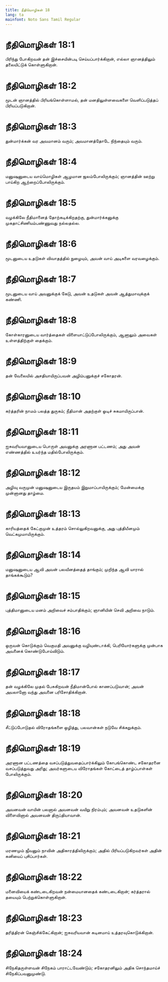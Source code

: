 ```yaml
---
title: நீதிமொழிகள் 18
lang: ta
mainfont: Noto Sans Tamil Regular
---
```


# நீதிமொழிகள் 18:1

பிரிந்து போகிறவன் தன் இச்சையின்படி செய்யப்பார்க்கிறான், எல்லா ஞானத்திலும் தலையிட்டுக் கொள்ளுகிறான்.

# நீதிமொழிகள் 18:2

மூடன் ஞானத்தில் பிரியங்கொள்ளாமல், தன் மனதிலுள்ளவைகளை வெளிப்படுத்தப் பிரியப்படுகிறான்.

# நீதிமொழிகள் 18:3

துன்மார்க்கன் வர அவமானம் வரும்; அவமானத்தோடே நிந்தையும் வரும்.

# நீதிமொழிகள் 18:4

மனுஷனுடைய வாய்மொழிகள் ஆழமான ஜலம்போலிருக்கும்; ஞானத்தின் ஊற்று பாய்கிற ஆற்றைப்போலிருக்கும்.

# நீதிமொழிகள் 18:5

வழக்கிலே நீதிமானைத் தோற்கடிக்கிறதற்கு, துன்மார்க்கனுக்கு முகதாட்சிணியம்பண்ணுவது நல்லதல்ல.

# நீதிமொழிகள் 18:6

மூடனுடைய உதடுகள் விவாதத்தில் நுழையும், அவன் வாய் அடிகளை வரவழைக்கும்.

# நீதிமொழிகள் 18:7

மூடனுடைய வாய் அவனுக்குக் கேடு, அவன் உதடுகள் அவன் ஆத்துமாவுக்குக் கண்ணி.

# நீதிமொழிகள் 18:8

கோள்காரனுடைய வார்த்தைகள் விளையாட்டுப்போலிருக்கும், ஆனாலும் அவைகள் உள்ளத்திற்குள் தைக்கும்.

# நீதிமொழிகள் 18:9

தன் வேலையில் அசதியாயிருப்பவன் அழிம்பனுக்குச் சகோதரன்.

# நீதிமொழிகள் 18:10

கர்த்தரின் நாமம் பலத்த துருகம்; நீதிமான் அதற்குள் ஓடிச் சுகமாயிருப்பான்.

# நீதிமொழிகள் 18:11

ஐசுவரியவானுடைய பொருள் அவனுக்கு அரணான பட்டணம்; அது அவன் எண்ணத்தில் உயர்ந்த மதில்போலிருக்கும்.

# நீதிமொழிகள் 18:12

அழிவு வருமுன் மனுஷனுடைய இருதயம் இறுமாப்பாயிருக்கும்; மேன்மைக்கு முன்னானது தாழ்மை.

# நீதிமொழிகள் 18:13

காரியத்தைக் கேட்குமுன் உத்தரம் சொல்லுகிறவனுக்கு, அது புத்தியீனமும் வெட்கமுமாயிருக்கும்.

# நீதிமொழிகள் 18:14

மனுஷனுடைய ஆவி அவன் பலவீனத்தைத் தாங்கும்; முறிந்த ஆவி யாரால் தாங்கக்கூடும்?

# நீதிமொழிகள் 18:15

புத்திமானுடைய மனம் அறிவைச் சம்பாதிக்கும்; ஞானியின் செவி அறிவை நாடும்.

# நீதிமொழிகள் 18:16

ஒருவன் கொடுக்கும் வெகுமதி அவனுக்கு வழியுண்டாக்கி, பெரியோர்களுக்கு முன்பாக அவனைக் கொண்டுபோய்விடும்.

# நீதிமொழிகள் 18:17

தன் வழக்கிலே முதல் பேசுகிறவன் நீதிமான்போல் காணப்படுவான்; அவன் அயலானோ வந்து அவனை பரிசோதிக்கிறான்.

# நீதிமொழிகள் 18:18

சீட்டுப்போடுதல் விரோதங்களை ஒழித்து, பலவான்கள் நடுவே சிக்கறுக்கும்.

# நீதிமொழிகள் 18:19

அரணான பட்டணத்தை வசப்படுத்துவதைப்பார்க்கிலும் கோபங்கொண்ட சகோதரனை வசப்படுத்துவது அரிது; அவர்களுடைய விரோதங்கள் கோட்டைத் தாழ்ப்பாள்கள் போலிருக்கும்.

# நீதிமொழிகள் 18:20

அவனவன் வாயின் பலனால் அவனவன் வயிறு நிரம்பும்; அவனவன் உதடுகளின் விளைவினால் அவனவன் திருப்தியாவான்.

# நீதிமொழிகள் 18:21

மரணமும் ஜீவனும் நாவின் அதிகாரத்திலிருக்கும்; அதில் பிரியப்படுகிறவர்கள் அதின் கனியைப் புசிப்பார்கள்.

# நீதிமொழிகள் 18:22

மனைவியைக் கண்டடைகிறவன் நன்மையானதைக் கண்டடைகிறான்; கர்த்தரால் தயையும் பெற்றுக்கொள்ளுகிறான்.

# நீதிமொழிகள் 18:23

தரித்திரன் கெஞ்சிக்கேட்கிறான்; ஐசுவரியவான் கடினமாய் உத்தரவுகொடுக்கிறான்.

# நீதிமொழிகள் 18:24

சிநேகிதருள்ளவன் சிநேகம் பாராட்டவேண்டும்; சகோதரனிலும் அதிக சொந்தமாய்ச் சிநேகிப்பவனுமுண்டு.

